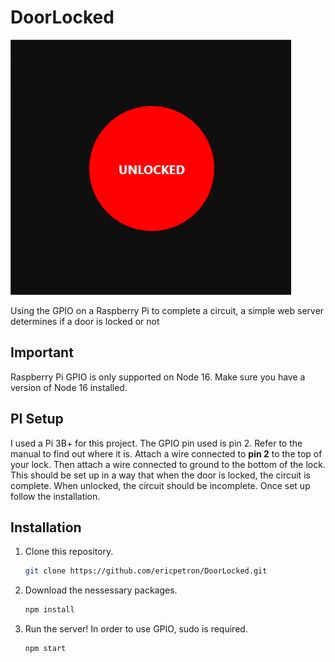 # DoorLocked

![1726273725313](images/README/1726273725313.png)

Using the GPIO on a Raspberry Pi to complete a circuit, a simple web server determines if a door is locked or not

## Important

Raspberry Pi GPIO is only supported on Node 16. Make sure you have a version of Node 16 installed.

## PI Setup

I used a Pi 3B+ for this project. The GPIO pin used is pin 2. Refer to the manual to find out where it is. Attach a wire connected to **pin 2** to the top of your lock. Then attach a wire connected to ground to the bottom of the lock. This should be set up in a way that when the door is locked, the circuit is complete. When unlocked, the circuit should be incomplete. Once set up follow the installation.

## Installation

1. Clone this repository.

   ```bash
   git clone https://github.com/ericpetron/DoorLocked.git
   ```
2. Download the nessessary packages.

   ```bash
   npm install
   ```
3. Run the server! In order to use GPIO, sudo is required.

   ```bash
   npm start
   ```
